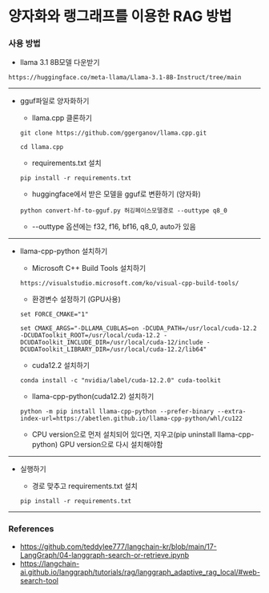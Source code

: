 # 양자화와 랭그래프를 이용한 RAG 방법

### 사용 방법
- llama 3.1 8B모델 다운받기
```
https://huggingface.co/meta-llama/Llama-3.1-8B-Instruct/tree/main
```
___
- gguf파일로 양자화하기

  - llama.cpp 클론하기
  ```
  git clone https://github.com/ggerganov/llama.cpp.git
  ```
  ```
  cd llama.cpp
  ```

  - requirements.txt 설치
  ```
  pip install -r requirements.txt
  ```

  - huggingface에서 받은 모델을 gguf로 변환하기 (양자화)
  ```
  python convert-hf-to-gguf.py 허깅페이스모델경로 --outtype q8_0
  ```

  - --outtype 옵션에는 f32, f16, bf16, q8_0, auto가 있음
___
- llama-cpp-python 설치하기

  - Microsoft C++ Build Tools 설치하기
  ```
  https://visualstudio.microsoft.com/ko/visual-cpp-build-tools/
  ```

  - 환경변수 설정하기 (GPU사용)
  ```
  set FORCE_CMAKE="1"
  ```
  ```
  set CMAKE_ARGS="-DLLAMA_CUBLAS=on -DCUDA_PATH=/usr/local/cuda-12.2 -DCUDAToolkit_ROOT=/usr/local/cuda-12.2 -DCUDAToolkit_INCLUDE_DIR=/usr/local/cuda-12/include -DCUDAToolkit_LIBRARY_DIR=/usr/local/cuda-12.2/lib64"
  ```

  - cuda12.2 설치하기
  ```
  conda install -c "nvidia/label/cuda-12.2.0" cuda-toolkit
  ```

  - llama-cpp-python(cuda12.2) 설치하기
  ```
  python -m pip install llama-cpp-python --prefer-binary --extra-index-url=https://abetlen.github.io/llama-cpp-python/whl/cu122
  ```
  
    - CPU version으로 먼저 설치되어 있다면, 지우고(pip uninstall llama-cpp-python) GPU version으로 다시 설치해야함
___
- 실행하기

  - 경로 맞추고 requirements.txt 설치
  ```
  pip install -r requirements.txt
  ```
  
___
### References
- https://github.com/teddylee777/langchain-kr/blob/main/17-LangGraph/04-langgraph-search-or-retrieve.ipynb
- https://langchain-ai.github.io/langgraph/tutorials/rag/langgraph_adaptive_rag_local/#web-search-tool
